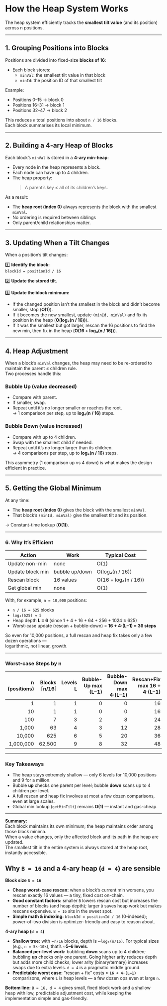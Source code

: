# How the Heap System Works

The heap system efficiently tracks the **smallest tilt value** (and its position) across n positions.

---

## 1. Grouping Positions into Blocks

Positions are divided into fixed-size **blocks of 16**:

- Each block stores:  
  - `minVal`: the smallest tilt value in that block  
  - `minId`: the position ID of that smallest tilt  

Example:  
- Positions 0–15 → block 0  
- Positions 16–31 → block 1  
- Positions 32–47 → block 2  

This reduces `n` total positions into about `n / 16` blocks.  
Each block summarises its local minimum.

---

## 2. Building a 4-ary Heap of Blocks

Each block’s `minVal` is stored in a **4-ary min-heap**:

- Every node in the heap represents a block.  
- Each node can have up to 4 children.  
- The heap property:  
  > A parent’s key ≤ all of its children’s keys.

As a result:

- The **heap root (index 0)** always represents the block with the smallest `minVal`.  
- No ordering is required between siblings
- Only parent/child relationships matter.

---

## 3. Updating When a Tilt Changes

When a position’s tilt changes:

1️⃣ **Identify the block:**  
   `blockId = positionId / 16`

2️⃣ **Update the stored tilt.**

3️⃣ **Update the block minimum:**  

   - If the changed position isn’t the smallest in the block and didn’t become smaller, stop (**O(1)**).  
   - If it becomes the new smallest, update `(minId, minVal)` and fix its position in the heap (**O(log₄(n / 16))**).  
   - If it was the smallest but got larger, rescan the 16 positions to find the new min, then fix in the heap (**O(16 + log₄(n / 16))**).

---

## 4. Heap Adjustment

When a block’s `minVal` changes, the heap may need to be re-ordered to maintain the parent ≤ children rule.  
Two processes handle this:

### Bubble Up (value decreased)
- Compare with parent.  
- If smaller, swap.  
- Repeat until it’s no longer smaller or reaches the root.  
→ 1 comparison per step, up to **log₄(n / 16)** steps.

### Bubble Down (value increased)
- Compare with up to 4 children.  
- Swap with the smallest child if needed.  
- Repeat until it’s no longer larger than its children.  
→ 4 comparisons per step, up to **log₄(n / 16)** steps.

This asymmetry (1 comparison up vs 4 down) is what makes the design efficient in practice.

---

## 5. Getting the Global Minimum

At any time:
- The **heap root (index 0)** gives the block with the smallest `minVal`.  
- That block’s `(minId, minVal)` give the smallest tilt and its position.

→ Constant-time lookup (**O(1)**).

---

### 6. Why It’s Efficient

| Action | Work | Typical Cost |
|---------|------|--------------|
| Update non-min | none | O(1) |
| Update block min | bubble up/down | O(log₄(n / 16)) |
| Rescan block | 16 values | O(16 + log₄(n / 16)) |
| Get global min | none | O(1) |

With, for example, `n = 10,000` positions:  
- `n / 16 = 625` blocks  
- `log₄(625) ≈ 5`  
- Heap depth **L = 6** (since 1 + 4 + 16 + 64 + 256 + 1024 ≥ 625)  
- Worst-case update (rescan + bubble-down) = **16 + 4·(L−1) = 36 steps**

So even for 10,000 positions, a full rescan and heap fix takes only a few dozen operations —  
logarithmic, not linear, growth.

---

### Worst-case Steps by n

| n (positions) | Blocks ⌈n/16⌉ | Levels L | Bubble-Up max (L−1) | Bubble-Down max 4·(L−1) | Rescan+Fix max 16 + 4·(L−1) |
|--------------:|--------------:|---------:|---------------------:|-------------------------:|----------------------------:|
| 1             | 1             | 1        | 0                    | 0                        | 16                          |
| 10            | 1             | 1        | 0                    | 0                        | 16                          |
| 100           | 7             | 3        | 2                    | 8                        | 24                          |
| 1,000         | 63            | 4        | 3                    | 12                       | 28                          |
| 10,000        | 625           | 6        | 5                    | 20                       | 36                          |
| 1,000,000     | 62,500        | 9        | 8                    | 32                       | 48                          |

---

### Key Takeaways

- The heap stays extremely shallow — only 6 levels for 10,000 positions and 9 for a million.  
- Bubble **up** checks one parent per level; bubble **down** scans up to 4 children per level.  
- A full rescan and heap fix involves at most a few dozen comparisons, even at large scales.  
- Global min lookup (`getMinTilt`) remains **O(1)** — instant and gas-cheap.

---

**Summary:**  
Each block maintains its own minimum; the heap maintains order among those block minima.  
When a value changes, only the affected block and its path in the heap are updated.  
The smallest tilt in the entire system is always stored at the heap root, instantly accessible.


## Why `B = 16` and a 4-ary heap (`d = 4`) are sensible

**Block size `B = 16`**
- **Cheap worst-case rescan:** when a block’s current min worsens, you rescan exactly 16 values — a tiny, fixed cost on-chain.
- **Good constant factors:** smaller `B` lowers rescan cost but increases the number of blocks (and heap depth); larger `B` saves heap work but makes rescans expensive. `B = 16` sits in the sweet spot.
- **Simple math & indexing:** `blockId = positionId / 16` (0-indexed); power-of-two division is optimizer-friendly and easy to reason about.

**4-ary heap (`d = 4`)**
- **Shallow tree:** with ~`n/16` blocks, depth is ~`log₄(n/16)`. For typical sizes (e.g., `n = 5k–10k`), that’s ~**5–6 levels**.
- **Balanced per-level work:** bubbling **down** scans up to 4 children; bubbling **up** checks only one parent. Going higher arity reduces depth but adds more child checks; lower arity (binary/ternary) increases swaps due to extra levels. `d = 4` is a pragmatic middle ground.
- **Predictable worst case:** “rescan + fix” costs ≈ **`16 + 4·(L−1)`** comparisons, where `L` is heap levels — a few dozen ops even at large `n`.

**Bottom line:** `B = 16, d = 4` gives small, fixed block work and a shallow heap with low, predictable adjustment cost, while keeping the implementation simple and gas-friendly.
